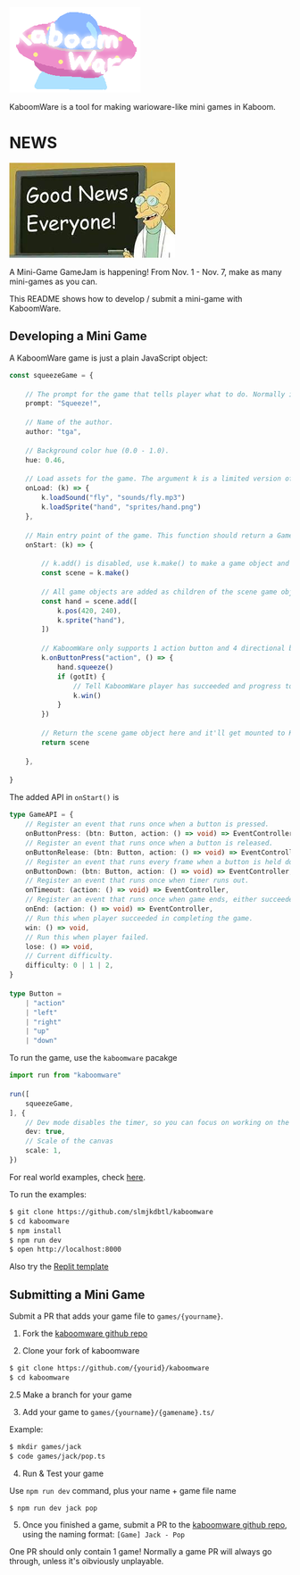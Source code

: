 ![logo](logo.png)

KaboomWare is a tool for making warioware-like mini games in Kaboom.

# NEWS

![goodnewseveryone](misc/goodnews.jpg)

A Mini-Game GameJam is happening! From Nov. 1 - Nov. 7, make as many mini-games as you can.

This README shows how to develop / submit a mini-game with KaboomWare.

## Developing a Mini Game

A KaboomWare game is just a plain JavaScript object:

```ts
const squeezeGame = {

    // The prompt for the game that tells player what to do. Normally it'll be just a simple verb.
    prompt: "Squeeze!",

    // Name of the author.
    author: "tga",

    // Background color hue (0.0 - 1.0).
    hue: 0.46,

    // Load assets for the game. The argument k is a limited version of the Kaboom context, only k.loadXXX() functions are enabled here.
    onLoad: (k) => {
        k.loadSound("fly", "sounds/fly.mp3")
        k.loadSprite("hand", "sprites/hand.png")
    },

    // Main entry point of the game. This function should return a GameObject that contains the game. The argument k is a limited version of the Kaboom context, plus a set of KaboomWare-specific APIs (see below)
    onStart: (k) => {

        // k.add() is disabled, use k.make() to make a game object and return
        const scene = k.make()

        // All game objects are added as children of the scene game object
        const hand = scene.add([
            k.pos(420, 240),
            k.sprite("hand"),
        ])

        // KaboomWare only supports 1 action button and 4 directional buttons. Use the KaboomWare-specific API k.onButtonXXX()
        k.onButtonPress("action", () => {
            hand.squeeze()
            if (gotIt) {
                // Tell KaboomWare player has succeeded and progress to the next game
                k.win()
            }
        })

        // Return the scene game object here and it'll get mounted to KaboomWare when this game starts.
        return scene

    },

}
```

The added API in `onStart()` is

```ts
type GameAPI = {
    // Register an event that runs once when a button is pressed.
    onButtonPress: (btn: Button, action: () => void) => EventController,
    // Register an event that runs once when a button is released.
    onButtonRelease: (btn: Button, action: () => void) => EventController,
    // Register an event that runs every frame when a button is held down.
    onButtonDown: (btn: Button, action: () => void) => EventController,
    // Register an event that runs once when timer runs out.
    onTimeout: (action: () => void) => EventController,
    // Register an event that runs once when game ends, either succeeded, failed or timed out.
    onEnd: (action: () => void) => EventController,
    // Run this when player succeeded in completing the game.
    win: () => void,
    // Run this when player failed.
    lose: () => void,
    // Current difficulty.
    difficulty: 0 | 1 | 2,
}

type Button =
    | "action"
    | "left"
    | "right"
    | "up"
    | "down"
```

To run the game, use the `kaboomware` pacakge

```ts
import run from "kaboomware"

run([
    squeezeGame,
], {
    // Dev mode disables the timer, so you can focus on working on the current game
    dev: true,
    // Scale of the canvas
    scale: 1,
})
```

For real world examples, check [here](https://github.com/slmjkdbtl/kaboomware/tree/master/example/games).

To run the examples:

```sh
$ git clone https://github.com/slmjkdbtl/kaboomware
$ cd kaboomware
$ npm install
$ npm run dev
$ open http://localhost:8000
```

Also try the [Replit template](https://replit.com/@slmjkdbtl/KaboomWare?v=1)

## Submitting a Mini Game

Submit a PR that adds your game file to `games/{yourname}`.

1. Fork the [kaboomware github repo](https://github.com/slmjkdbtl/kaboomware)

2. Clone your fork of kaboomware

```sh
$ git clone https://github.com/{yourid}/kaboomware
$ cd kaboomware
```

2.5 Make a branch for your game

3. Add your game to `games/{yourname}/{gamename}.ts/`

Example:

```sh
$ mkdir games/jack
$ code games/jack/pop.ts
```

4. Run & Test your game

Use `npm run dev` command, plus your name + game file name

```sh
$ npm run dev jack pop
```

5. Once you finished a game, submit a PR to the [kaboomware github repo](https://github.com/slmjkdbtl/kaboomware), using the naming format: `[Game] Jack - Pop`

One PR should only contain 1 game! Normally a game PR will always go through, unless it's oibviously unplayable.
